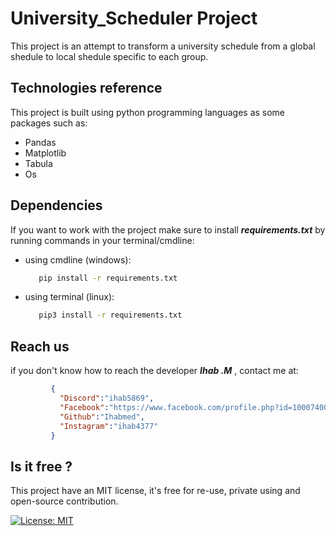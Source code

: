 # University_Scheduler Project

This project is an attempt to transform a university schedule from a global shedule to local shedule specific to each group.

## Technologies reference

This project is built using python programming languages as some packages such as:

* Pandas
* Matplotlib
* Tabula
* Os 

## Dependencies

If you want to work with the project make sure to install ***requirements.txt*** by running commands in your terminal/cmdline:

  * using cmdline (windows):
    ```sh
       pip install -r requirements.txt
    ```
  * using terminal (linux):
    ```sh
       pip3 install -r requirements.txt
    ```

## Reach us

if you don't know how to reach the developer ***Ihab .M*** , contact me at:
   ```json 
            {
              "Discord":"ihab5869",
              "Facebook":"https://www.facebook.com/profile.php?id=100074002824754",
              "Github":"Ihabmed",
              "Instagram":"ihab4377"
            }
   ```

## Is it free ?
This project have an MIT license, it's free for re-use, private using and open-source contribution.

[![License: MIT](https://img.shields.io/badge/License-MIT-yellow.svg)](https://opensource.org/licenses/MIT)
